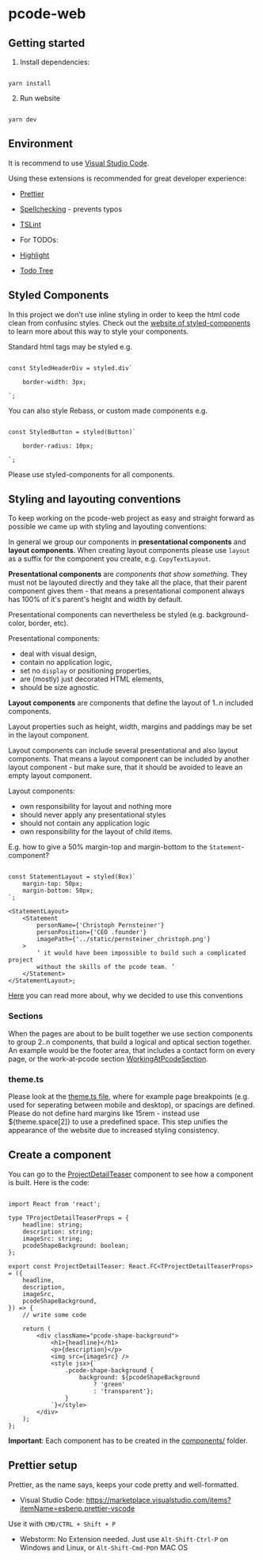 # pcode-web

## Getting started

1. Install dependencies:

```

yarn install

```

2. Run website

```

yarn dev

```

## Environment

It is recommend to use [Visual Studio Code](https://code.visualstudio.com/).

Using these extensions is recommended for great developer experience:

-   [Prettier](https://marketplace.visualstudio.com/items?itemName=esbenp.prettier-vscode)

-   [Spellchecking](https://marketplace.visualstudio.com/items?itemName=streetsidesoftware.code-spell-checker) - prevents typos

-   [TSLint](https://marketplace.visualstudio.com/items?itemName=ms-vscode.vscode-typescript-tslint-plugin)

-   For TODOs:

-   [Highlight](https://marketplace.visualstudio.com/items?itemName=wayou.vscode-todo-highlight)

-   [Todo Tree](https://marketplace.visualstudio.com/items?itemName=Gruntfuggly.todo-tree)

## Styled Components

In this project we don't use inline styling in order to keep the html code clean from confusinc styles. Check out the [website of styled-components](https://styled-components.com/) to learn more about this way to style your components.

Standard html tags may be styled e.g.

```

const StyledHeaderDiv = styled.div`

    border-width: 3px;

`;

```

You can also style Rebass, or custom made components e.g.

```

const StyledButton = styled(Button)`

    border-radius: 10px;

`;

```

Please use styled-components for all components.

## Styling and layouting conventions

To keep working on the pcode-web project as easy and straight forward as possible we came up with styling and layouting conventions:

In general we group our components in **presentational components** and **layout components**. When creating layout components please use `layout` as a suffix for the component you create, e.g. `CopyTextLayout`.

**Presentational components** are _components that show something_. They must not be layouted directly and they take all the place, that their parent component gives them - that means a presentational component always has 100% of it's parent's height and width by default.

Presentational components can nevertheless be styled (e.g. background-color, border, etc).

Presentational components:

-   deal with visual design,
-   contain no application logic,
-   set no `display` or positioning properties,
-   are (mostly) just decorated HTML elements,
-   should be size agnostic.

**Layout components** are components that define the layout of 1..n included components.

Layout properties such as height, width, margins and paddings may be set in the layout component.

Layout components can include several presentational and also layout components. That means a layout component can be included by another layout component - but make sure, that it should be avoided to leave an empty layout component.

Layout components:

-   own responsibility for layout and nothing more
-   should never apply any presentational styles
-   should not contain any application logic
-   own responsibility for the layout of child items.

E.g. how to give a 50% margin-top and margin-bottom to the `Statement`-component?

```

const StatementLayout = styled(Box)`
    margin-top: 50px;
    margin-bottom: 50px;
`;

<StatementLayout>
    <Statement
        personName={'Christoph Pernsteiner'}
        personPosition={'CEO .founder'}
        imagePath={'../static/pernsteiner_christoph.png'}
    >
        ‘ it would have been impossible to build such a complicated project
        without the skills of the pcode team. ’
    </Statement>
</StatementLayout>;

```

[Here](https://www.madebymike.com.au/writing/css-architecture-for-modern-web-applications/) you can read more about, why we decided to use this conventions

### Sections

When the pages are about to be built together we use section components to group 2..n components, that build a logical and optical section together. An example would be the footer area, that includes a contact form on every page, or the work-at-pcode section [WorkingAtPcodeSection](pages/join-us/sections/WorkingAtPcode.section.tsx).

### theme.ts

Please look at the [theme.ts file](theme.ts), where for example page breakpoints (e.g. used for seperating between mobile and desktop), or spacings are defined. Please do not define hard margins like 15rem - instead use \${theme.space[2]} to use a predefined space. This step unifies the appearance of the website due to increased styling consistency.

## Create a component

You can go to the [ProjectDetailTeaser](components/ProjectDetailTeaser.tsx) component to see how a component is built. Here is the code:

```

import React from 'react';

type TProjectDetailTeaserProps = {
    headline: string;
    description: string;
    imageSrc: string;
    pcodeShapeBackground: boolean;
};

export const ProjectDetailTeaser: React.FC<TProjectDetailTeaserProps> = ({
    headline,
    description,
    imageSrc,
    pcodeShapeBackground,
}) => {
    // write some code

    return (
        <div className="pcode-shape-background">
            <h1>{headline}</h1>
            <p>{description}</p>
            <img src={imageSrc} />
            <style jsx>{`
                .pcode-shape-background {
                    background: ${pcodeShapeBackground
                        ? 'green'
                        : 'transparent'};
                }
            `}</style>
        </div>
    );
};
```

**Important**: Each component has to be created in the [components/](components/) folder.

## Prettier setup

Prettier, as the name says, keeps your code pretty and well-formatted.

-   Visual Studio Code: https://marketplace.visualstudio.com/items?itemName=esbenp.prettier-vscode

Use it with `CMD/CTRL + Shift + P`

-   Webstorm: No Extension needed. Just use `Alt-Shift-Ctrl-P` on Windows and Linux, or `Alt-Shift-Cmd-P`on MAC OS
